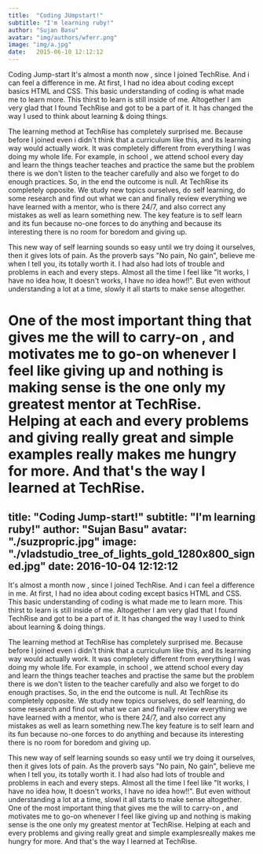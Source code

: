 ```yaml
---
title:  "Coding JUmpstart!"
subtitle: "I'm learning ruby!"
author: "Sujan Basu"
avatar: "img/authors/wferr.png"
image: "img/a.jpg"
date:   2015-06-10 12:12:12
---
```


Coding Jump-start
It's almost a month now , since I joined TechRise. And i can feel a difference in me. At first, I had no idea about coding except basics HTML and CSS. This basic understanding of coding is what made me to learn more. This thirst to learn is still inside of me. Altogether I am very glad that I found TechRise and got to be a part of it. It has changed the way I used to think about learning & doing things. 

The learning method at TechRise has completely surprised me. Because before I joined even i didn't think that a curriculum like this, and its learning way would actually work. It was completely different from everything I was doing my whole life. For example, in school , we attend school every day and learn the things teacher teaches and practice the same but the problem there is we don't listen to the teacher carefully and also we forget to do enough practices. So, in the end the outcome is null. At TechRise its completely opposite. We study new topics ourselves, do self learning, do  some research and find out what we can and finally review everything we have learned with a mentor, who is there 24/7, and also correct any mistakes as well as learn something new. The key feature is to self learn and its fun because no-one forces to do anything and because its interesting there is no room for boredom and giving up.

This new way of self learning sounds so easy until we try doing it ourselves, then it gives lots of pain. As the proverb says "No pain, No gain", believe me when I tell you, its totally worth it. I had also had lots of trouble and problems in each and every steps. Almost all the time I feel like "It works, I have no idea how, It doesn't works, I have no idea how!!". But even without understanding a lot at a time, slowly it all starts to make sense altogether.

 One of the most important thing that gives me the will to carry-on , and motivates me to go-on whenever I feel like giving up and nothing is making sense is the one only my greatest mentor at TechRise. Helping at each and every problems and giving really great and simple examples really makes me hungry for more. And that's the way I learned at TechRise. 
=======
title:  "Coding Jump-start!"
subtitle: "I'm learning ruby!"
author: "Sujan Basu"
avatar: "./suzpropric.jpg"
image: "./vladstudio_tree_of_lights_gold_1280x800_signed.jpg"
date:   2016-10-04 12:12:12
---


It's almost a month now , since I joined TechRise. And i can feel a difference in me. At first, I had no idea about coding except basics HTML and CSS. This basic understanding of coding is what made me to learn more. This thirst to learn is still inside of me. Altogether I am very glad that I found TechRise and got to be a part of it. It has changed the way I used to think about learning & doing things. 

The learning method at TechRise has completely surprised me. Because before I joined even i didn't think that a curriculum like this, and its learning way would actually work. It was completely different from everything I was doing my whole life. For example, in school , we attend school every day and learn the things teacher teaches and practise the same but the problem there is we don't listen to the teacher carefully and also we forget to do enough practises. So, in the end the outcome is null. At TechRise its completely opposite. We study new topics ourselves, do self learning, do  some research and find out what we can and finally review everything we have learned with a mentor, who is there 24/7, and also correct any mistakes as well as learn something new.The key feature is to self learn and its fun because no-one forces to do anything and because its interesting there is no room for boredom and giving up.

This new way of self learning sounds so easy until we try doing it ourselves, then it gives lots of pain. As the proverb says "No pain, No gain", believe me when I tell you, its totally worth it. I had also had lots of trouble and problems in each and every steps. Almost all the time I feel like "It works, I have no idea how, It doesn't works, I have no idea how!!". But even without understanding a lot at a time, slowl it all starts to make sense altogether.
 One of the most important thing that gives me the will to carry-on , and motivates me to go-on whenever I feel like giving up and nothing is making sense is the one only my greatest mentor at TechRise. Helping at each and every problems 
 and giving really great and simple examplesreally makes me hungry for more. And that's the way I learned at TechRise. 



